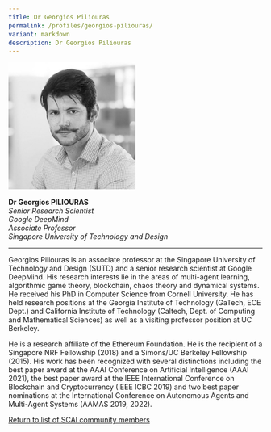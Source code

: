 ```yaml
---
title: Dr Georgios Piliouras
permalink: /profiles/georgios-piliouras/
variant: markdown
description: Dr Georgios Piliouras
---
```

<div style="width:50%"><img src="/images/People/georgios_piliouras.jpeg" alt="Dr Georgios Piliouras"></div>

**Dr Georgios PILIOURAS**<br>*Senior Research Scientist*<br>*Google DeepMind*<br>*Associate Professor*<br>*Singapore University of Technology and Design*<br>

---

Georgios Piliouras is an associate professor at the Singapore University of Technology and Design (SUTD) and a senior research scientist at Google DeepMind. His research interests lie in the areas of multi-agent learning, algorithmic game theory, blockchain, chaos theory and dynamical systems. He received his PhD in Computer Science from Cornell University. He has held research positions at the Georgia Institute of Technology (GaTech, ECE Dept.) and California Institute of Technology (Caltech, Dept. of Computing and Mathematical Sciences) as well as a visiting professor position at UC Berkeley. 

He is a research affiliate of the Ethereum Foundation. He is the recipient of a Singapore NRF Fellowship (2018) and a Simons/UC Berkeley Fellowship (2015). His work has been recognized with several distinctions including the best paper award at the AAAI Conference on Artificial Intelligence (AAAI 2021), the best paper award at the IEEE International Conference on Blockchain and Cryptocurrency (IEEE ICBC 2019) and two best paper nominations at the International Conference on Autonomous Agents and Multi-Agent Systems (AAMAS 2019, 2022).

[Return to list of SCAI community members](/community)